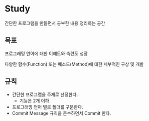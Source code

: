# Study
간단한 프로그램을 만들면서 공부한 내용 정리하는 공간
## 목표
프로그래밍 언어에 대한 이해도와 숙련도 성장

다양한 함수(Function) 또는 메소드(Method)에 대한 세부적인 구상 및 개발

## 규칙
- 간단한 프로그램을 주제로 선정한다.
  - 기능은 2개 이하
- 프로그래밍 언어 별로 폴더를 구분한다.
- Commit Message 규칙을 준수하면서 Commit 한다.
